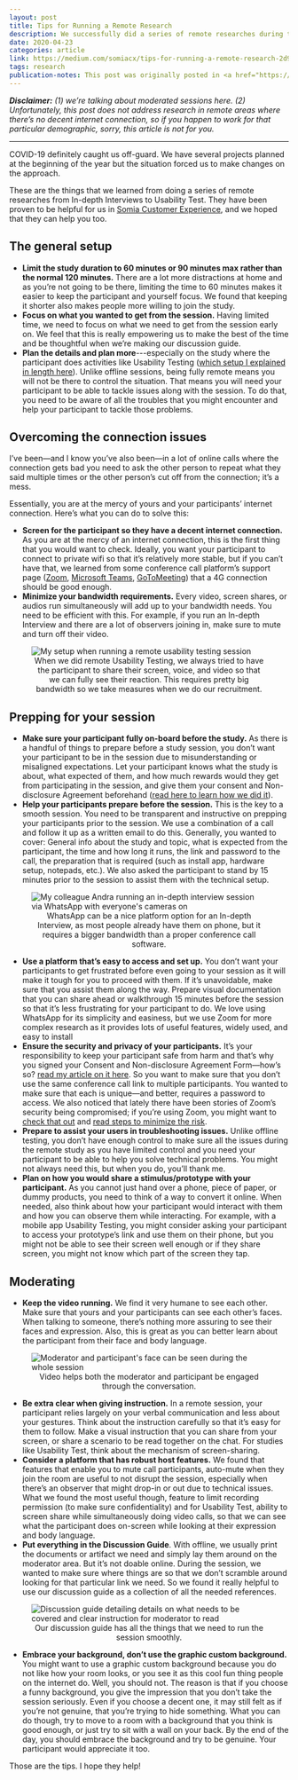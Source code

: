 ```yaml
---
layout: post
title: Tips for Running a Remote Research
description: We successfully did a series of remote researches during the COVID-19 situation. Here’s what we did and what we learned from it.
date: 2020-04-23
categories: article
link: https://medium.com/somiacx/tips-for-running-a-remote-research-2d97d070be19
tags: research
publication-notes: This post was originally posted in <a href="https://medium.com/somiacx/tips-for-running-a-remote-research-2d97d070be19">Somia CX Thought</a>.
---
```


_**Disclaimer:** (1) we’re talking about moderated sessions here. (2) Unfortunately, this post does not address research in remote areas where there’s no decent internet connection, so if you happen to work for that particular demographic, sorry, this article is not for you._

---

COVID-19 definitely caught us off-guard. We have several projects planned at the beginning of the year but the situation forced us to make changes on the approach.

These are the things that we learned from doing a series of remote researches from In-depth Interviews to Usability Test. They have been proven to be helpful for us in [Somia Customer Experience](https://somiacx.com), and we hoped that they can help you too.

## The general setup

- **Limit the study duration to 60 minutes or 90 minutes max rather than the normal 120 minutes.** There are a lot more distractions at home and as you’re not going to be there, limiting the time to 60 minutes makes it easier to keep the participant and yourself focus. We found that keeping it shorter also makes people more willing to join the study.
- **Focus on what you wanted to get from the session.** Having limited time, we need to focus on what we need to get from the session early on. We feel that this is really empowering us to make the best of the time and be thoughtful when we’re making our discussion guide.
- **Plan the details and plan more**---especially on the study where the participant does activities like Usability Testing ([which setup I explained in length here](/writings/2023/04/23/remote-usability-testing-learnings.html)). Unlike offline sessions, being fully remote means you will not be there to control the situation. That means you will need your participant to be able to tackle issues along with the session. To do that, you need to be aware of all the troubles that you might encounter and help your participant to tackle those problems.

## Overcoming the connection issues

I’ve been—and I know you’ve also been—in a lot of online calls where the connection gets bad you need to ask the other person to repeat what they said multiple times or the other person’s cut off from the connection; it’s a mess.

Essentially, you are at the mercy of yours and your participants’ internet connection. Here’s what you can do to solve this:

- **Screen for the participant so they have a decent internet connection.** As you are at the mercy of an internet connection, this is the first thing that you would want to check. Ideally, you want your participant to connect to private wifi so that it’s relatively more stable, but if you can’t have that, we learned from some conference call platform’s support page ([Zoom](https://support.zoom.us/hc/en-us/articles/201362023-System-Requirements-for-PC-Mac-and-Linux#bandwidth), [Microsoft Teams](https://docs.microsoft.com/en-us/microsoftteams/prepare-network#bandwidth-requirements), [GoToMeeting](https://support.goto.com/meeting/help/how-much-bandwidth-is-used-during-a-session-g2m010029)) that a 4G connection should be good enough.
- **Minimize your bandwidth requirements.** Every video, screen shares, or audios run simultaneously will add up to your bandwidth needs. You need to be efficient with this. For example, if you run an In-depth Interview and there are a lot of observers joining in, make sure to mute and turn off their video.

<figure>
<img alt="My setup when running a remote usability testing session" src="/assets/2020-04-23-tips-for-running-a-remote-research/my-ut-setup.webp" />
<figcaption style="width:100%; text-align:center;">When we did remote Usability Testing, we always tried to have the participant to share their screen, voice, and video so that we can fully see their reaction. This requires pretty big bandwidth so we take measures when we do our recruitment.</figcaption>
</figure>

## Prepping for your session

- **Make sure your participant fully on-board before the study.** As there is a handful of things to prepare before a study session, you don’t want your participant to be in the session due to misunderstanding or misaligned expectations. Let your participant knows what the study is about, what expected of them, and how much rewards would they get from participating in the session, and give them your consent and Non-disclosure Agreement beforehand ([read here to learn how we did it](/writings/2019/07/17/what-needs-to-be-said-about-nda-in-design-research.html)).
- **Help your participants prepare before the session.** This is the key to a smooth session. You need to be transparent and instructive on prepping your participants prior to the session. We use a combination of a call and follow it up as a written email to do this. Generally, you wanted to cover: General info about the study and topic, what is expected from the participant, the time and how long it runs, the link and password to the call, the preparation that is required (such as install app, hardware setup, notepads, etc.). We also asked the participant to stand by 15 minutes prior to the session to assist them with the technical setup.

<figure>
<img alt="My colleague Andra running an in-depth interview session via WhatsApp with everyone's cameras on" src="/assets/2020-04-23-tips-for-running-a-remote-research/whatsapp-for-in-depth-interview.webp" />
<figcaption style="width:100%; text-align:center;">WhatsApp can be a nice platform option for an In-depth Interview, as most people already have them on phone, but it requires a bigger bandwidth than a proper conference call software.</figcaption>
</figure>

- **Use a platform that’s easy to access and set up.** You don’t want your participants to get frustrated before even going to your session as it will make it tough for you to proceed with them. If it’s unavoidable, make sure that you assist them along the way. Prepare visual documentation that you can share ahead or walkthrough 15 minutes before the session so that it’s less frustrating for your participant to do. We love using WhatsApp for its simplicity and easiness, but we use Zoom for more complex research as it provides lots of useful features, widely used, and easy to install
- **Ensure the security and privacy of your participants.** It’s your responsibility to keep your participant safe from harm and that’s why you signed your Consent and Non-disclosure Agreement Form—how’s so? [read my article on it here](/writings/2019/07/17/what-needs-to-be-said-about-nda-in-design-research.html). So you want to make sure that you don’t use the same conference call link to multiple participants. You wanted to make sure that each is unique—and better, requires a password to access. We also noticed that lately there have been stories of Zoom’s security being compromised; if you’re using Zoom, you might want to [check that out](https://www.google.com/search?q=zoom+security&tbm=nws) and [read steps to minimize the risk](https://www.forbes.com/sites/kateoflahertyuk/2020/04/03/use-zoom-here-are-7-essential-steps-you-can-take-to-secure-it/).
- **Prepare to assist your users in troubleshooting issues.** Unlike offline testing, you don’t have enough control to make sure all the issues during the remote study as you have limited control and you need your participant to be able to help you solve technical problems. You might not always need this, but when you do, you’ll thank me.
- **Plan on how you would share a stimulus/prototype with your participant.** As you cannot just hand over a phone, piece of paper, or dummy products, you need to think of a way to convert it online. When needed, also think about how your participant would interact with them and how you can observe them while interacting. For example, with a mobile app Usability Testing, you might consider asking your participant to access your prototype’s link and use them on their phone, but you might not be able to see their screen well enough or if they share screen, you might not know which part of the screen they tap.

## Moderating

- **Keep the video running.** We find it very humane to see each other. Make sure that yours and your participants can see each other’s faces. When talking to someone, there’s nothing more assuring to see their faces and expression. Also, this is great as you can better learn about the participant from their face and body language.

<figure>
<img alt="Moderator and participant's face can be seen during the whole session" src="/assets/2020-04-23-tips-for-running-a-remote-research/camera-on-for moderator-and-participant.webp" />
<figcaption style="width:100%; text-align:center;">Video helps both the moderator and participant be engaged through the conversation.</figcaption>
</figure>

- **Be extra clear when giving instruction.** In a remote session, your participant relies largely on your verbal communication and less about your gestures. Think about the instruction carefully so that it’s easy for them to follow. Make a visual instruction that you can share from your screen, or share a scenario to be read together on the chat. For studies like Usability Test, think about the mechanism of screen-sharing.
- **Consider a platform that has robust host features.** We found that features that enable you to mute call participants, auto-mute when they join the room are useful to not disrupt the session, especially when there’s an observer that might drop-in or out due to technical issues. What we found the most useful though, feature to limit recording permission (to make sure confidentiality) and for Usability Test, ability to screen share while simultaneously doing video calls, so that we can see what the participant does on-screen while looking at their expression and body language.
- **Put everything in the Discussion Guide**. With offline, we usually print the documents or artifact we need and simply lay them around on the moderator area. But it’s not doable online. During the session, we wanted to make sure where things are so that we don’t scramble around looking for that particular link we need. So we found it really helpful to use our discussion guide as a collection of all the needed references.

<figure>
<img alt="Discussion guide detailing details on what needs to be covered and clear instruction for moderator to read" src="/assets/2020-04-23-tips-for-running-a-remote-research/my-discussion-guide-sample.webp" />
<figcaption style="width:100%; text-align:center;">Our discussion guide has all the things that we need to run the session smoothly.</figcaption>
</figure>

- **Embrace your background, don’t use the graphic custom background.** You might want to use a graphic custom background because you do not like how your room looks, or you see it as this cool fun thing people on the internet do. Well, you should not. The reason is that if you choose a funny background, you give the impression that you don’t take the session seriously. Even if you choose a decent one, it may still felt as if you’re not genuine, that you’re trying to hide something. What you can do though, try to move to a room with a background that you think is good enough, or just try to sit with a wall on your back. By the end of the day, you should embrace the background and try to be genuine. Your participant would appreciate it too.

Those are the tips. I hope they help!
